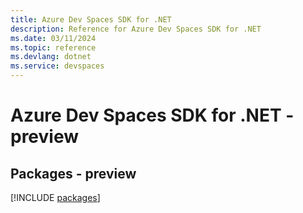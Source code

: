 ```yaml
---
title: Azure Dev Spaces SDK for .NET
description: Reference for Azure Dev Spaces SDK for .NET
ms.date: 03/11/2024
ms.topic: reference
ms.devlang: dotnet
ms.service: devspaces
---
```

# Azure Dev Spaces SDK for .NET - preview
## Packages - preview
[!INCLUDE [packages](dev-spaces-index.md)]